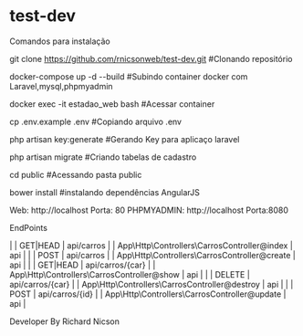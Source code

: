 # test-dev
Comandos para instalação

git clone https://github.com/rnicsonweb/test-dev.git #Clonando repositório

docker-compose up -d --build #Subindo container docker com Laravel,mysql,phpmyadmin

docker exec -it estadao_web bash #Acessar container

cp .env.example .env #Copiando arquivo .env

php artisan key:generate #Gerando Key para aplicaço laravel

php artisan migrate #Criando tabelas de cadastro

cd public #Acessando pasta public

bower install #instalando dependências AngularJS




Web: http://localhost Porta: 80
PHPMYADMIN: http://localhost Porta:8080


EndPoints

|        | GET|HEAD | api/carros             |                  | App\Http\Controllers\CarrosController@index                            | api        |
|        | POST     | api/carros             |                  | App\Http\Controllers\CarrosController@create                           | api        |
|        | GET|HEAD | api/carros/{car}       |                  | App\Http\Controllers\CarrosController@show                             | api        |
|        | DELETE   | api/carros/{car}       |                  | App\Http\Controllers\CarrosController@destroy                          | api        |
|        | POST     | api/carros/{id}        |                  | App\Http\Controllers\CarrosController@update                           | api        |





Developer By Richard Nicson
